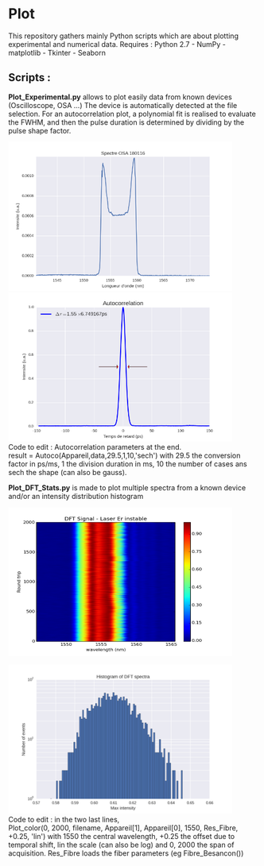 # Plot
This repository gathers mainly Python scripts which are about plotting experimental and numerical data.
Requires : Python 2.7 - NumPy - matplotlib - Tkinter - Seaborn

<h2>Scripts :</h2>

<b>Plot_Experimental.py</b> allows to plot easily data from known devices (Oscilloscope, OSA ...)
The device is automatically detected at the file selection. 
For an autocorrelation plot, a polynomial fit is realised to evaluate the FWHM, and then the pulse duration is determined by dividing by the pulse shape factor.

<a href="url"><img src="Images/spectre_osa.png"  height="300" width="450" ></a>
<a href="url"><img src="Images/autoco.png"  height="300" width="450" ></a>
<br/>
Code to edit : Autocorrelation parameters at the end. 
<br/>
result = Autoco(Appareil,data,29.5,1,10,'sech') with 29.5 the conversion factor in ps/ms, 1 the division duration in ms, 10 the number of cases ans sech the shape (can also be gauss).

<b>Plot_DFT_Stats.py</b> is made to plot multiple spectra from a known device and/or an intensity distribution histogram

<a href="url"><img src="Images/color.png" height="300" width="450" ></a>


<a href="url"><img src="Images/histo.png" height="300" width="450" ></a>
<br/>
Code to edit : in the two last lines,
<br/>
Plot_color(0, 2000, filename, Appareil[1], Appareil[0], 1550, Res_Fibre, +0.25, 'lin')
with 1550 the central wavelength, +0.25 the offset due to temporal shift, lin the scale (can also be log) and 0, 2000 the span of acquisition.
Res_Fibre loads the fiber parameters  (eg Fibre_Besancon()) 
